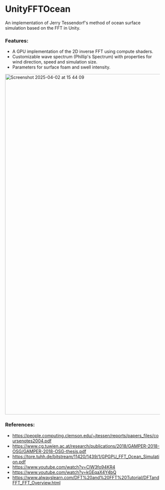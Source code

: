 # UnityFFTOcean
An implementation of Jerry Tessendorf's method of ocean surface simulation based on the FFT in Unity.

### Features:
- A GPU implementation of the 2D inverse FFT using compute shaders.
- Customizable wave spectrum (Phillip's Spectrum) with properties for wind direction, speed and simulation size.
- Parameters for surface foam and swell intensity.
  
<img width="1105" alt="Screenshot 2025-04-02 at 15 44 09" src="https://github.com/user-attachments/assets/9741fdf4-53a2-4389-a78a-0670a9db6053" />

### References:
- <https://people.computing.clemson.edu/~jtessen/reports/papers_files/coursenotes2004.pdf>
- <https://www.cg.tuwien.ac.at/research/publications/2018/GAMPER-2018-OSG/GAMPER-2018-OSG-thesis.pdf>
- <https://tore.tuhh.de/bitstream/11420/1439/1/GPGPU_FFT_Ocean_Simulation.pdf>
- <https://www.youtube.com/watch?v=ClW3fo94KR4>
- <https://www.youtube.com/watch?v=kGEqaX4Y4bQ>
- <https://www.alwayslearn.com/DFT%20and%20FFT%20Tutorial/DFTandFFT_FFT_Overview.html>

